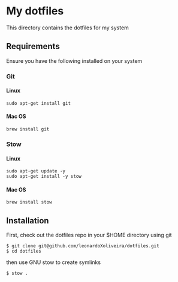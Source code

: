 # My dotfiles

This directory contains the dotfiles for my system

## Requirements

Ensure you have the following installed on your system

### Git

#### Linux

```
sudo apt-get install git
```

#### Mac OS

```
brew install git
```

### Stow

#### Linux

```
sudo apt-get update -y
sudo apt-get install -y stow
```

#### Mac OS

```
brew install stow
```

## Installation

First, check out the dotfiles repo in your $HOME directory using git

```
$ git clone git@github.com/leonardoXoliveira/dotfiles.git
$ cd dotfiles
```

then use GNU stow to create symlinks

```
$ stow .
```
